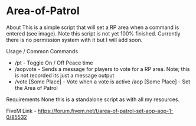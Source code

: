 # Area-of-Patrol

About
This is a simple script that will set a RP area when a command is entered (see image). Note this script is not yet 100% finished. Currently there is no permission system with it but I will add soon.

Usage / Common Commands
- /pt - Toggle On / Off Peace time
- /aopvote - Sends a message for players to vote for a RP area. Note; this is not recorded its just a message output
- /vote [Some Place] - Vote when a vote is active
/aop [Some Place] - Set the Area of Patrol

Requirements
None this is a standalone script as with all my resources.

FiveM Link - https://forum.fivem.net/t/area-of-patrol-set-aop-aop-1-0/85532
